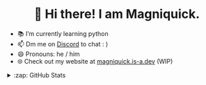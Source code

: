 <h1 align='center'>
  👋 Hi there! I am Magniquick.
</h1>

- 📚 I’m currently learning python
- 📫 Dm me on [Discord](https://discordapp.com/users/715159111355990058) to chat : )
- 😄 Pronouns: he / him
- 🌐 Check out my website at [magniquick.is-a.dev](https://magniquick.is-a.dev/) (WIP)


<details>
  <summary>:zap: GitHub Stats</summary>

  <img src="https://github-readme-stats.vercel.app/api?username=magniquick&theme=catppuccin_mocha&border_radius=5&hide_border=true">
   <br>
  <img src="https://github-readme-stats.vercel.app/api/top-langs/?username=magniquick&layout=compact&theme=catppuccin_mocha&border_radius=5&hide_border=true">
</details>
